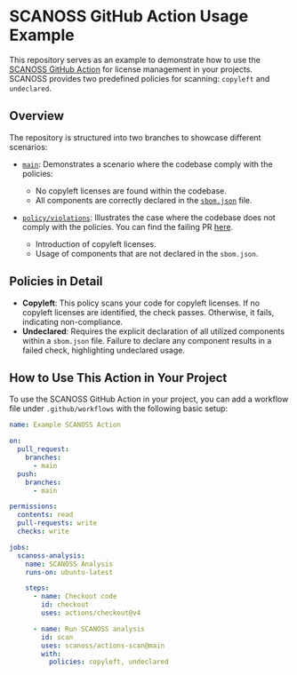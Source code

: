 # SCANOSS GitHub Action Usage Example

This repository serves as an example to demonstrate how to use the [SCANOSS GitHub Action](https://github.com/scanoss/actions-scan/) for license management in your projects. SCANOSS provides two predefined policies for scanning: `copyleft` and `undeclared`.

## Overview

The repository is structured into two branches to showcase different scenarios:

- [`main`](https://github.com/scanoss/integration-github-actions/tree/main): Demonstrates a scenario where the codebase comply with the policies:
    - No copyleft licenses are found within the codebase.
    - All components are correctly declared in the [`sbom.json`](sbom.json) file. 


- [`policy/violations`](https://github.com/scanoss/integration-github-actions/tree/policy/violations): Illustrates the case where the codebase does not comply with the policies. You can find the failing PR [here](https://github.com/scanoss/integration-github-actions/pull/14).
    - Introduction of copyleft licenses.
    - Usage of components that are not declared in the `sbom.json`. 
  

## Policies in Detail

- **Copyleft**: This policy scans your code for copyleft licenses. If no copyleft licenses are identified, the check passes. Otherwise, it fails, indicating non-compliance.
- **Undeclared**: Requires the explicit declaration of all utilized components within a `sbom.json` file. Failure to declare any component results in a failed check, highlighting undeclared usage.

## How to Use This Action in Your Project

To use the SCANOSS GitHub Action in your project, you can add a workflow file under `.github/workflows` with the following basic setup:

```yaml
name: Example SCANOSS Action

on:
  pull_request:
    branches:
      - main
  push:
    branches:
      - main

permissions:
  contents: read
  pull-requests: write
  checks: write

jobs:
  scanoss-analysis:
    name: SCANOSS Analysis
    runs-on: ubuntu-latest

    steps:
      - name: Checkout code
        id: checkout
        uses: actions/checkout@v4

      - name: Run SCANOSS analysis
        id: scan
        uses: scanoss/actions-scan@main
        with:
          policies: copyleft, undeclared
```
